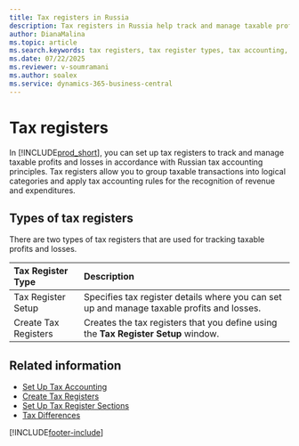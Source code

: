 ```yaml
---
title: Tax registers in Russia
description: Tax registers in Russia help track and manage taxable profits and losses according to local tax accounting requirements.
author: DianaMalina
ms.topic: article
ms.search.keywords: tax registers, tax register types, tax accounting, tax register setup, Russia
ms.date: 07/22/2025
ms.reviewer: v-soumramani
ms.author: soalex
ms.service: dynamics-365-business-central
---
```


# Tax registers

In [!INCLUDE[prod_short](../../includes/prod_short.md)], you can set up tax registers to track and manage taxable profits and losses in accordance with Russian tax accounting principles. Tax registers allow you to group taxable transactions into logical categories and apply tax accounting rules for the recognition of revenue and expenditures.

## Types of tax registers

There are two types of tax registers that are used for tracking taxable profits and losses.

| Tax Register Type | Description |
|:-|:-|
| Tax Register Setup | Specifies tax register details where you can set up and manage taxable profits and losses. |
| Create Tax Registers | Creates the tax registers that you define using the **Tax Register Setup** window. |

## Related information

- [Set Up Tax Accounting](How-to-Set-Up-Tax-Accounting.md)  
- [Create Tax Registers](How-to-Create-Tax-Registers.md)  
- [Set Up Tax Register Sections](How-to-Set-Up-Tax-Register-Sections.md)  
- [Tax Differences](Tax-Differences.md)  

[!INCLUDE[footer-include](../../includes/footer-banner.md)]
